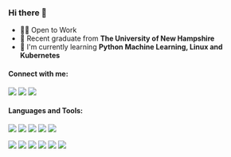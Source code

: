 ### Hi there 👋

<!--
**JacobMannix/JacobMannix** is a ✨ _special_ ✨ repository because its `README.md` (this file) appears on your GitHub profile.

Here are some ideas to get you started:

- 🔭 I’m currently working on ...
- 🌱 I’m currently learning ...
- 👯 I’m looking to collaborate on ...
- 🤔 I’m looking for help with ...
- 💬 Ask me about ...
- 📫 How to reach me: ...
- 😄 Pronouns: ...
- ⚡ Fun fact: ...
-->

- 👨‍💻 Open to Work
- :school: Recent graduate from **The University of New Hampshire** 
- 🌱 I'm currently learning **Python Machine Learning, Linux and Kubernetes**

#### Connect with me:
[![](https://img.shields.io/badge/Social-LinkedIn-informational?style=flat&logo=linkedin&logoColor=white&color=d59373)](https://www.linkedin.com/in/jacobmannix/)
[![](https://img.shields.io/badge/Social-Kaggle-informational?style=flat&logo=kaggle&logoColor=white&color=d59373)](https://www.kaggle.com/jmannix3)
[![](https://img.shields.io/badge/Social-Website-informational?style=flat&logo=notion&logoColor=white&color=d59373)](https://jacobmannix.social/)

#### Languages and Tools:
[![](https://img.shields.io/badge/Code-Python-informational?style=flat&logo=python&logoColor=white&color=a8875c)](https://www.python.org/)
[![](https://img.shields.io/badge/Code-R-informational?style=flat&logo=r&logoColor=white&color=a8875c)](https://www.r-project.org/)
[![](https://img.shields.io/badge/Code-Swift-informational?style=flat&logo=swift&logoColor=white&color=a8875c)](https://swift.org/)
[![](https://img.shields.io/badge/Tools-Docker-informational?style=flat&logo=docker&logoColor=white&color=8c7450)](https://www.docker.com/)
[![](https://img.shields.io/badge/Tools-Kubernetes-informational?style=flat&logo=kubernetes&logoColor=white&color=8c7450)](https://kubernetes.io/)

[![](https://img.shields.io/badge/OS-Linux-informational?style=flat&logo=linux&logoColor=white&color=706240)](https://ubuntu.com/)
[![](https://img.shields.io/badge/Shell-Bash-informational?style=flat&logo=gnu-bash&logoColor=white&color=706240)](https://www.gnu.org/software/bash/)
[![](https://img.shields.io/badge/Editor-Vim-informational?style=flat&logo=vim&logoColor=white&color=706240)](https://www.vim.org/)
[![](https://img.shields.io/badge/Tools-VSCode-informational?style=flat&logo=visual-studio-code&logoColor=white&color=8c7450)](https://code.visualstudio.com/)
[![](https://img.shields.io/badge/Tools-JupyterLab-informational?style=flat&logo=jupyter&logoColor=white&color=8c7450)](https://jupyter.org/)
[![](https://colab.research.google.com/assets/colab-badge.svg)](https://colab.research.google.com/notebooks/intro.ipynb#recent=true)

<!-- #### Github Value 
<p align="left">
  <a href="https://github.com/JacobMannix">
    <img align="center" src="https://github-readme-stats.vercel.app/api/top-langs/?username=JacobMannix&hide=vim script" />
  </a>
   <a href="https://github.com/JacobMannix">
    <img align="center" src="https://github-readme-stats.vercel.app/api?username=JacobMannix&show_icons=true&line_height=40&count_private=true" alt="Jacob's GitHub Stats" />
  </a> 
</p> -->
